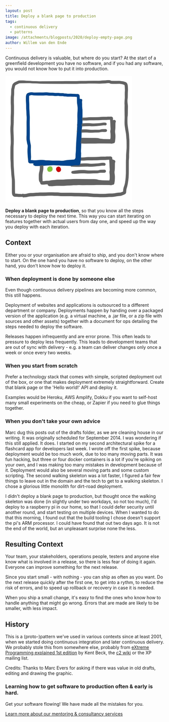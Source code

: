 ```yaml
---
layout: post
title: Deploy a blank page to production
tags:
  - continuous delivery
  - patterns
image: /attachments/blogposts/2020/deploy-empty-page.png
author: Willem van den Ende
---
```


Continuous delivery is valuable, but where do you start? At the start of
a greenfield development you have no software, and if you had any
software, you would not know how to put it into production.

<div class="shout-out">
  <div>
    <img src="/attachments/blogposts/2020/deploy-empty-page.png" alt="deploy an empty page">
  </div>
  <div>
    <p><strong>Deploy a blank page to production</strong>, so that you know all the steps
necessary to deploy the next time. This way you can start iterating on
features together with actual users from day one, and speed up the way you
deploy with each iteration.
    </p>
  </div>
</div>

## Context

Either you or your organisation are afraid to ship, and you don't know where to
start. On the one hand you have no software to deploy, on the other hand, you
don't know how to deploy it.

### When deployment is done by someone else

Even though continuous delivery pipelines are becoming more common, this still
happens.

Deployment of websites and applications is outsourced to a
different department or company. Deployments happen by handing over a
packaged version of the application (e.g. a virtual machine, a .jar
file, or a zip file with sources and other assets) together with a document for ops detailing the steps needed to deploy the software.

Releases happen infrequently and are error prone. This often leads to pressure to deploy less frequently. This leads to development teams that are out of sync
with delivery - e.g. a team can deliver changes only once a week or once every two weeks.

### When you start from scratch

Prefer a technology stack that comes with simple, scripted deployment out of the
box, or one that makes deployment extremely straightforward. Create that blank page or the 'Hello world!' API and deploy it.

Examples would be Heroku, AWS Amplify, Dokku if you want to self-host many small experiments on the cheap, or Zapier if you need to glue things together.

### When you don't take your own advice

Marc dug this posts out of the drafts folder, as we are cleaning house in our writing. It was originally scheduled for September 2014. I was wondering if this still applied. It does. I started on my second architectural spike for a flashcard app for developers last week. I wrote off the first spike, because deployment would be too much work, due to too many moving parts. It was fun hacking, but three or four docker containers is a lot if you're spiking on your own, and I was making too many mistakes in development because of it. Deployment would also be several moving parts and some custom scripting. The second walking skeleton was a lot faster, I figured a fair few things to leave out in the domain and the tech to get to a walking skeleton. I chose a glorious little monolith for dirt-road deployment.

I didn't deploy a blank page to production, but thought once the walking skeleton was done (in slightly under two workdays, so not too much), I'd deploy to a raspberry pi in our home, so that I could defer security until another round, and start testing on multiple devices. When I wanted to do that this morning, I found out that the build tooling I chose doesn't support the pi's ARM processor. I could have found that out two days ago. It is not the end of the world, but an unpleasant surprise none the less.

## Resulting Context

Your team, your stakeholders, operations people, testers and anyone
else know what is involved in a release, so there is less fear
of doing it again. Everyone can improve something for the next
release.

Since you start small - with nothing - you can ship as often as
you want. Do the next release quickly after the first one, to get into a rythm, to reduce the risk of errors, and to speed up
rollback or recovery in case it is needed.

When you ship a small change, it's easy to find the ones who know how to handle
anything that might go wrong. Errors that are made are likely to be smaller,
with less impact.

## History

This is a (proto-)pattern we've used in various contexts since at least 2001,
when we started doing continuous integration and later continuous delivery. We
probably stole this from somewhere else, probably from [eXtreme Programming
explained 1st
edition](https://www.amazon.com/Extreme-Programming-Explained-Embrace-Change/dp/0201616416)
by Kent Beck, the [c2 wiki](http://wiki.c2.org) or the XP mailing list.

Credits: Thanks to Marc Evers for asking if there was value in old drafts, editing and drawing the graphic.

<aside>
  <h3>Learning how to get software to production often & early is hard.</h3>
  <p>Get your software flowing! We have made all the mistakes for you.</p>
  <p><div>
    <a href="/consulting">Learn more about our mentoring & consultancy services</a>
  </div></p>
</aside>
